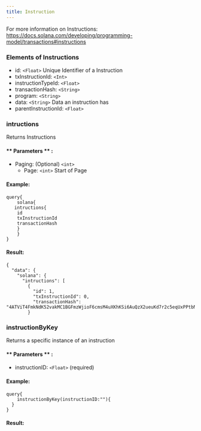 ```yaml
---
title: Instruction
---
```


For more information on Instructions: https://docs.solana.com/developing/programming-model/transactions#instructions

### Elements of Instructions
* id: `<Float>` Unique Identifier of a Instruction
* txInstructionId: `<Int>` 
* instructionTypeId: `<Float>` 
* transactionHash: `<String>` 
* program: `<String>` 
* data: `<String>` Data an instruction has
* parentInstructionId: `<Float>` 


### intructions
Returns Instructions


#### ** Parameters ** : 
* Paging: (Optional) `<int>` 
  - Page: `<int>` Start of Page 


#### Example:
```
query{
	solana{
   intructions{
    id
    txInstructionId
    transactionHash
  	}
	}
}
```

#### Result:
```
{
  "data": {
    "solana": {
      "intructions": [
        {
          "id": 1,
          "txInstructionId": 0,
          "transactionHash": "4ATViT4FmkNdK52vakMC1BGFmzWjioF6cmsM4uXKhKSi6AuQzX2ueuKd7r2c5eqUxPPtbNCwJnH6nhAhLsj955YF"
        }
```

### instructionByKey
Returns a specific instance of an instruction

#### ** Parameters ** : 
* instructionID: `<Float>` (required) 

#### Example:
```
query{
	instructionByKey(instructionID:""){
  }
}
```

#### Result:
```

```

